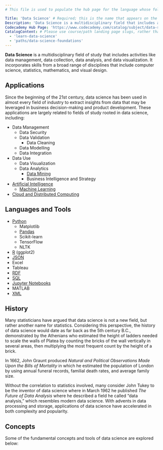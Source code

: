 ```yaml
---
# This file is used to populate the hub page for the language whose folder it's in. Be sure to create a new version if you create a folder for a new language!

Title: 'Data Science' # Required; this is the name that appears on the hub page for this language. Pay attention to capitalization and punctuation!
Description: 'Data Science is a multidisciplinary field that includes activities like data management, data collection, data analysis, and data visualization.' # Required; ideally under 150 characters and starts with the name of the topic (used in search engine results and content previews)
Codecademy Hub Page: 'https://www.codecademy.com/catalog/subject/data-science' # If codecademy.com doesn't have a hub page for this language, that's okay too. You can omit this field.
CatalogContent: # Please use course/path landing page slugs, rather than linking to individual content items. If listing multiple items, please put the most relevant one first
  - 'learn-data-science'
  - 'paths/data-science-foundations'
---
```


**Data Science** is a multidisciplinary field of study that includes activities like data management, data collection, data analysis, and data visualization. It incorporates skills from a broad range of disciplines that include computer science, statistics, mathematics, and visual design.

## Applications

Since the beginning of the 21st century, data science has been used in almost every field of industry to extract insights from data that may be leveraged in business decision-making and product development. These applications are largely related to fields of study rooted in data science, including:

- Data Management
  - Data Security
  - Data Validation
    - Data Cleaning
  - Data Modelling
  - Data Integration
- Data Use
  - Data Visualization
  - Data Analytics
    - [Data Mining](https://wwww.codecademy.com/resources/docs/data-science/data-mining)
    - Business Intelligence and Strategy
- [Artificial Intelligence](https://www.codecademy.com/resources/docs/ai)
  - [Machine Learning](https://www.codecademy.com/resources/docs/ai/machine-learning)
- [Cloud and Distributed Computing](https://www.codecademy.com/resources/docs/cloud-computing)

## Languages and Tools

- [Python](https://www.codecademy.com/resources/docs/python)
  - Matplotlib
  - [Pandas](https://www.codecademy.com/resources/docs/pandas)
  - Scikit-learn
  - TensorFlow
  - NLTK
- [R](https://www.codecademy.com/resources/docs/r) (ggplot2)
- [JSON](https://www.codecademy.com/resources/docs/general/json)
- Excel
- Tableau
- [RDF](https://www.codecademy.com/resources/docs/general/semantic-technologies/rdf)
- [SQL](https://www.codecademy.com/resources/docs/sql)
- [Jupyter Notebooks](https://www.codecademy.com/resources/docs/data-science/jupyter-notebook)
- MATLAB
- [XML](https://www.codecademy.com/resources/docs/general/xml)

## History

Many statisticians have argued that data science is not a new field, but rather another name for statistics. Considering this perspective, the history of data science would date as far back as the 5th century B.C., demonstrated by the Athenians who estimated the height of ladders needed to scale the walls of Platea by counting the bricks of the wall vertically in several areas, then multiplying the most frequent count by the height of a brick.

In 1662, John Graunt produced *Natural and Political Observations Made Upon the Bills of Mortality* in which he estimated the population of London by using annual funeral records, familial death rates, and average family size.

Without the correlation to statistics involved, many consider John Tukey to be the inventor of data science where in March 1962 he published *The Future of Data Analysis* where he described a field he called “data analysis,” which resembles modern data science. With advents in data processing and storage, applications of data science have accelerated in both complexity and popularity.

## Concepts

Some of the fundamental concepts and tools of data science are explored below:
